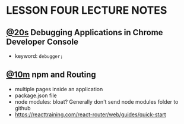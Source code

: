 # LESSON FOUR LECTURE NOTES
## [@20s](https://youtu.be/vi8oJD5EcX8?t=20s) **Debugging Applications in Chrome Developer Console**
- keyword: `debugger;`
## [@10m](https://youtu.be/vi8oJD5EcX8?t=10m) **npm and Routing**
- multiple pages inside an application
- package.json file
- node modules: bloat? Generally don't send node modules folder to github
- https://reacttraining.com/react-router/web/guides/quick-start
